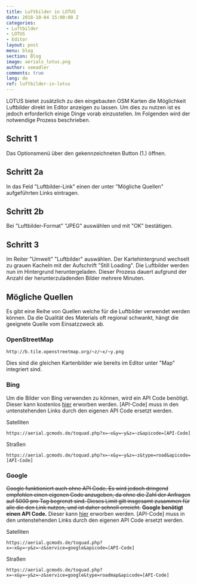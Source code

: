 ```yaml
---
title: Luftbilder in LOTUS
date: 2018-10-04 15:00:00 Z
categories:
- Luftbilder
- LOTUS
- Editor
layout: post
menu: blog
section: Blog
image: aerials_lotus.png
author: seeadler
comments: true
lang: de
ref: luftbilder-in-lotus
---
```


LOTUS bietet zusätzlich zu den eingebauten OSM Karten die Möglichkeit Luftbilder direkt im Editor anzeigen zu lassen. Um dies zu nutzen ist es jedoch erforderlich einige Dinge vorab einzustellen. Im Folgenden wird der notwendige Prozess beschrieben.

## Schritt 1
Das Optionsmenü über den gekennzeichneten Button (1.) öffnen.

## Schritt 2a
In das Feld "Luftbilder-Link" einen der unter "Mögliche Quellen" aufgeführten Links eintragen.

## Schritt 2b
Bei "Luftbilder-Format" "JPEG" auswählen und mit "OK" bestätigen.

## Schritt 3
Im Reiter "Umwelt" "Luftbilder" auswählen. Der Kartehintergrund wechselt zu grauen Kacheln mit der Aufschrift "Still Loading". Die Luftbilder werden nun im Hintergrund heruntergeladen. Dieser Prozess dauert aufgrund der Anzahl der herunterzuladenden Bilder mehrere Minuten.

## Mögliche Quellen
Es gibt eine Reihe von Quellen welche für die Luftbilder verwendet werden können. Da die Qualität des Materials oft regional schwankt, hängt die geeignete Quelle vom Einsatzzweck ab.

### OpenStreetMap
    http://b.tile.openstreetmap.org/~z/~x/~y.png

Dies sind die gleichen Kartenbilder wie bereits im Editor unter "Map" integriert sind.

### Bing
Um die Bilder von Bing verwenden zu können, wird ein API Code benötigt. Dieser kann kostenlos [hier](https://www.bingmapsportal.com/) erworben werden. [API-Code] muss in den untenstehenden Links durch den eigenen API Code ersetzt werden.

Satelliten

    https://aerial.gcmods.de/toquad.php?x=~x&y=~y&z=~z&apicode=[API-Code]

Straßen

    https://aerial.gcmods.de/toquad.php?x=~x&y=~y&z=~z&type=road&apicode=[API-Code]

### Google
~~Google funktioniert auch ohne API Code. Es wird jedoch dringend empfohlen einen eigenen Code anzugeben, da ohne die Zahl der Anfragen auf 5000 pro Tag begrenzt sind. Dieses Limit gilt insgesamt zusammen für alle die den Link nutzen, und ist daher schnell erreicht.~~
__Google benötigt einen API Code.__ Dieser kann [hier](https://cloud.google.com/maps-platform/#get-started) erworben werden. [API-Code] muss in den untenstehenden Links durch den eigenen API Code ersetzt werden.

Satelliten

	https://aerial.gcmods.de/toquad.php?x=~x&y=~y&z=~z&service=google&apicode=[API-Code]

Straßen

	https://aerial.gcmods.de/toquad.php?x=~x&y=~y&z=~z&service=google&type=roadmap&apicode=[API-Code]
